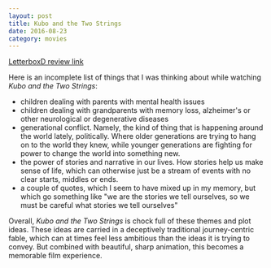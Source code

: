 ```yaml
---
layout: post
title: Kubo and the Two Strings 
date: 2016-08-23
category: movies
---
```

 
[LetterboxD review link](http://letterboxd.com/samarthbhaskar/film/kubo-and-the-two-strings/)

 Here is an incomplete list of things that I was thinking about while watching <em>Kubo and the Two Strings</em>:

- children dealing with parents with mental health issues
- children dealing with grandparents with memory loss, alzheimer's or other neurological or degenerative diseases
- generational conflict. Namely, the kind of thing that is happening around the world lately, politically. Where older generations are trying to hang on to the world they knew, while younger generations are fighting for power to change the world into something new. 
- the power of stories and narrative in our lives. How stories help us make sense of life, which can otherwise just be a stream of events with no clear starts, middles or ends.
- a couple of quotes, which I seem to have mixed up in my memory, but which go something like "we are the stories we tell ourselves, so we must be careful what stories we tell ourselves"

Overall, <em>Kubo and the Two Strings</em> is chock full of these themes and plot ideas. These ideas are carried in a deceptively traditional journey-centric fable, which can at times feel less ambitious than the ideas it is trying to convey. But combined with beautiful, sharp animation, this becomes a memorable film experience. 
